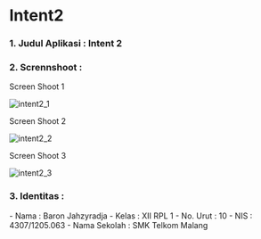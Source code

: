 # Intent2

<h3>1. Judul Aplikasi : Intent 2</h3>
<h3>2. Scrennshoot :</h3>

Screen Shoot 1

![intent2_1](https://cloud.githubusercontent.com/assets/22133450/19218154/5beec9d6-8e1c-11e6-90b5-d627058763c0.png)

Screen Shoot 2

![intent2_2](https://cloud.githubusercontent.com/assets/22133450/19218155/5bf50986-8e1c-11e6-8d5a-f7db2e42e520.png)

Screen Shoot 3

![intent2_3](https://cloud.githubusercontent.com/assets/22133450/19218156/5bf5315e-8e1c-11e6-9bfb-704d23415f43.png)

<h3>3. Identitas : </h3>
- Nama : Baron Jahzyradja
- Kelas : XII RPL 1
- No. Urut : 10
- NIS : 4307/1205.063
- Nama Sekolah : SMK Telkom Malang

